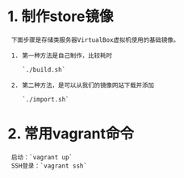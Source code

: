 # 1. 制作store镜像

     下面步骤是存储类服务器VirtualBox虚拟机使用的基础镜像。

     1. 第一种方法是自己制作，比较耗时

        `./build.sh`

     2. 第二种方法，是可以从我们的镜像网站下载并添加

        `./import.sh`

# 2. 常用vagrant命令

     启动：`vagrant up`
     SSH登录：`vagrant ssh`

